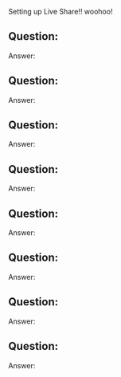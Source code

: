 Setting up Live Share!! woohoo!

## Question:

Answer:

## Question:

Answer:

## Question:

Answer:

## Question:

Answer:

## Question:

Answer:

## Question:

Answer:

## Question:

Answer:

## Question:

Answer:

